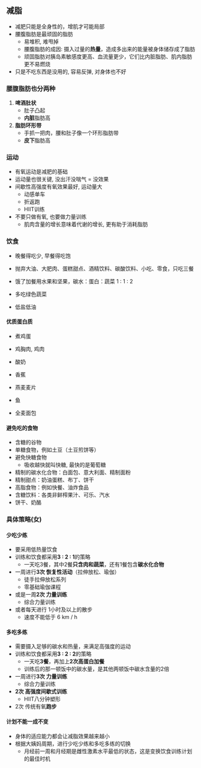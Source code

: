 ## 减脂

* 减肥只能是全身性的，增肌才可能局部
* 腰腹脂肪是最顽固的脂肪
  * 易堆积, 难甩掉
  * 腰腹脂肪的成因: 摄入过量的**热量**，造成多出来的能量被身体储存成了脂肪
  * 顽固脂肪对胰岛素敏感度更高、血流量更少，它们比内脏脂肪、肌内脂肪更不易燃烧
* 只是不吃东西是没用的, 容易反弹, 对身体也不好

### 腰腹脂肪也分两种

1. **啤酒肚状**
   * 肚子凸起
   * **内脏**脂肪高
2. **脂肪环形带**
   * 手抓一把肉，腰和肚子像一个环形脂肪带
   * **皮下**脂肪高

### 运动

* 有氧运动是减肥的基础
* 运动量也很关键, 没出汗没喘气 = 没效果
* 间歇性高强度有氧效果最好, 运动量大
  * 动感单车
  * 折返跑
  * HIIT训练
* 不要只做有氧, 也要做力量训练
  * 肌肉含量的增长意味着代谢的增长, 更有助于消耗脂肪

### 饮食

* 晚餐得吃少, 早餐得吃饱
* 抛弃大油、大肥肉、蛋糕甜点、酒精饮料、碳酸饮料、小吃、零食，只吃三餐

* 饿了加餐用水果和坚果，碳水：蛋白：蔬菜 1 : 1 : 2
* 多吃绿色蔬菜
* 低盐低油

#### 优质蛋白质

* 煮鸡蛋
* 鸡胸肉, 鸡肉

* 酸奶
* 香蕉
* 燕麦麦片
* 鱼

* 全麦面包

#### 避免吃的食物

* 含糖的谷物
* 单糖食物，例如土豆（土豆煎饼等）
* 避免快糖食物
  * 吸收越快就叫快糖, 最快的是葡萄糖
* 精制的碳水化合物：白面包、意大利面、精制面粉
* 精制甜点：奶油蛋糕、布丁、饼干
* 高脂食物：例如快餐、油炸食品
* 含糖饮料：各类非鲜榨果汁、可乐、汽水
* 饼干、奶酪

### 具体策略(女)

#### 少吃少练

* 要采用低热量饮食
* 训练和饮食都采用**3 : 2 : 1**的策略
  * 一天吃3餐，其中2餐**只含肉和蔬菜**，还有1餐包含**碳水化合物**
* 一周进行**3次 恢复性活动**（拉伸放松、瑜伽）
  * 徒手拉伸放松系列
  * 零基础瑜伽课程
* 或是一周**2次 力量训练**
  * 综合力量训练
* 或者每天进行 1小时及以上的散步
  * 速度不能低于 6 km / h

#### 多吃多练

* 需要摄入足够的碳水和热量，来满足高强度的运动
* 训练和饮食都采用**3 : 2 : 2**的策略
  * 一天吃**3餐**，再加上**2次高蛋白加餐**
  * 训练后的那一顿饭中的碳水量，是其他两顿饭中碳水含量的2倍
* 一周进行**3次 力量训练**
  * 综合力量训练
* **2次 高强度间歇式训练**
  * HIIT八分钟塑形
* 2次 传统有氧**跑步**

#### 计划不能一成不变

* 身体的适应能力都会让减脂效果越来越小
* 根据大姨妈周期，进行少吃少练和多吃多练的切换
  * 月经前一周和月经期是雌性激素水平最低的状态，这是变换饮食训练计划的最佳时机